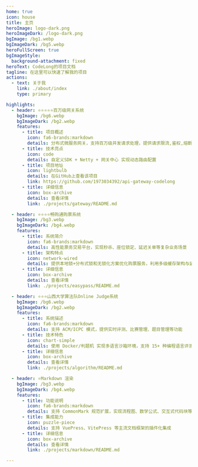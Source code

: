 ```yaml
---
home: true
icon: house
title: 主页
heroImage: logo-dark.png
heroImageDark: /logo-dark.png
bgImage: /bg1.webp
bgImageDark: /bg5.webp
heroFullScreen: true
bgImageStyle:
  background-attachment: fixed
heroText: CodeLong的项目文档
tagline: 在这里可以快速了解我的项目
actions:
  - text: 关于我
    link: ./about/index
    type: primary

highlights:
  - header: ⭐⭐⭐⭐⭐百万级网关系统
    bgImage: /bg6.webp
    bgImageDark: /bg2.webp
    features:
      - title: 项目概述
        icon: fa6-brands:markdown
        details: 分布式微服务网关，支持百万级并发请求处理，提供请求限流,鉴权,熔断等核心能力
      - title: 技术亮点
        icon: code
        details: 自定义SDK + Netty + 网关中心 实现动态路由配置
      - title: 项目地址
        icon: lightbulb
        details: 在GitHub上查看该项目
        link: https://github.com/1973034392/api-gateway-codelong
      - title: 详细信息
        icon: box-archive
        details: 查看详情
        link: ./projects/gateway/README.md

  - header: ⭐⭐⭐⭐畅购通购票系统
    bgImage: /bg3.webp
    bgImageDark: /bg4.webp
    features:
      - title: 系统简介
        icon: fa6-brands:markdown
        details: 高性能票务交易平台，实现秒杀、座位锁定、延迟关单等复杂业务场景
      - title: 架构特点
        icon: network-wired
        details: 提供本地锁+分布式锁和无锁化方案优化购票服务，利用多级缓存架构与延迟队列自动关单提升系统吞吐量。
      - title: 详细信息
        icon: box-archive
        details: 查看详情
        link: ./projects/easypass/README.md

  - header: ⭐⭐⭐山西大学算法队Online Judge系统
    bgImage: /bg6.webp
    bgImageDark: /bg2.webp
    features:
      - title: 系统描述
        icon: fa6-brands:markdown
        details: 支持 ACM/ICPC 模式，提供实时评测、比赛管理、题目管理等功能
      - title: 技术特色
        icon: chart-simple
        details: 使用 Docker/判题机 实现多语言沙箱环境，支持 15+ 种编程语言评测
      - title: 详细信息
        icon: box-archive
        details: 查看详情
        link: ./projects/algorithm/README.md

  - header: ⭐Markdown 渲染
    bgImage: /bg3.webp
    bgImageDark: /bg4.webp
    features:
      - title: 功能说明
        icon: fa6-brands:markdown
        details: 支持 CommonMark 规范扩展，实现流程图、数学公式、交互式代码块等特色功能
      - title: 集成能力
        icon: puzzle-piece
        details: 支持 VuePress、VitePress 等主流文档框架的插件化集成
      - title: 详细信息
        icon: box-archive
        details: 查看详情
        link: ./projects/markdown/README.md

---
```

